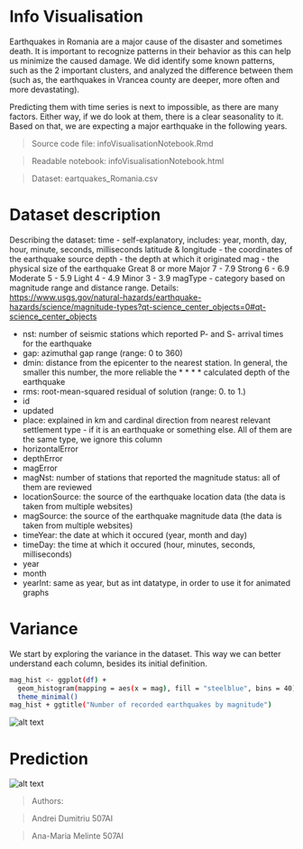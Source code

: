 ﻿# Info Visualisation 

Earthquakes in Romania are a major cause of the disaster and sometimes death. It is important to recognize patterns in their behavior as this can help us minimize the caused damage. We did identify some known patterns, such as the 2 important clusters, and analyzed the difference between them (such as, the earthquakes in Vrancea county are deeper, more often and more devastating).

Predicting them with time series is next to impossible, as there are many factors. Either way, if we do look at them, there is a clear seasonality to it. Based on that, we are expecting a major earthquake in the following years.

> Source code file: infoVisualisationNotebook.Rmd

> Readable notebook: infoVisualisationNotebook.html

> Dataset: eartquakes_Romania.csv

# Dataset description

Describing the dataset: time - self-explanatory, includes: year, month, day, hour, minute, seconds, milliseconds latitude & longitude - the coordinates of the earthquake source depth - the depth at which it originated mag - the physical size of the earthquake Great 8 or more Major 7 - 7.9 Strong 6 - 6.9 Moderate 5 - 5.9 Light 4 - 4.9 Minor 3 - 3.9 magType - category based on magnitude range and distance range. Details: https://www.usgs.gov/natural-hazards/earthquake-hazards/science/magnitude-types?qt-science_center_objects=0#qt-science_center_objects

* nst: number of seismic stations which reported P- and S- arrival times for the earthquake
* gap: azimuthal gap range (range: 0 to 360)
* dmin: distance from the epicenter to the nearest station. In general, the smaller this number, the more reliable the * * * * calculated depth of the earthquake
* rms: root-mean-squared residual of solution (range: 0. to 1.)
* id
* updated
* place: explained in km and cardinal direction from nearest relevant settlement type - if it is an earthquake or something else. All of them are the same type, we ignore this column
* horizontalError
* depthError
* magError
* magNst: number of stations that reported the magnitude status: all of them are reviewed
* locationSource: the source of the earthquake location data (the data is taken from multiple websites)
* magSource: the source of the earthquake magnitude data (the data is taken from multiple websites)
* timeYear: the date at which it occured (year, month and day)
* timeDay: the time at which it occured (hour, minutes, seconds, milliseconds)
* year
* month
* yearInt: same as year, but as int datatype, in order to use it for animated graphs

# Variance

We start by exploring the variance in the dataset. This way we can better understand each column, besides its initial definition.

```bash
mag_hist <- ggplot(df) + 
  geom_histogram(mapping = aes(x = mag), fill = "steelblue", bins = 40) +
  theme_minimal()
mag_hist + ggtitle("Number of recorded earthquakes by magnitude")
```

![alt text](https://i.imgur.com/qBwFKuG.png)

# Prediction

![alt text](https://i.imgur.com/xYG4rMl.png)

> Authors:

> Andrei Dumitriu 507AI
 
> Ana-Maria Melinte 507AI

